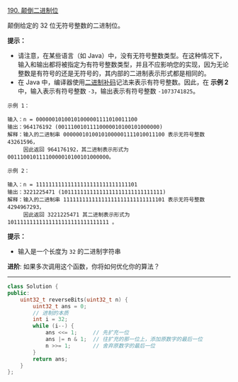 [190. 颠倒二进制位](https://leetcode-cn.com/problems/reverse-bits/)

颠倒给定的 32 位无符号整数的二进制位。

**提示：**

- 请注意，在某些语言（如 Java）中，没有无符号整数类型。在这种情况下，输入和输出都将被指定为有符号整数类型，并且不应影响您的实现，因为无论整数是有符号的还是无符号的，其内部的二进制表示形式都是相同的。
- 在 Java 中，编译器使用[二进制补码](https://baike.baidu.com/item/二进制补码/5295284)记法来表示有符号整数。因此，在 **示例 2** 中，输入表示有符号整数 `-3`，输出表示有符号整数 `-1073741825`。

```
示例 1：

输入：n = 00000010100101000001111010011100
输出：964176192 (00111001011110000010100101000000)
解释：输入的二进制串 00000010100101000001111010011100 表示无符号整数 43261596，
     因此返回 964176192，其二进制表示形式为 00111001011110000010100101000000。

示例 2：

输入：n = 11111111111111111111111111111101
输出：3221225471 (10111111111111111111111111111111)
解释：输入的二进制串 11111111111111111111111111111101 表示无符号整数 4294967293，
     因此返回 3221225471 其二进制表示形式为 10111111111111111111111111111111 。

```

**提示：**

- 输入是一个长度为 `32` 的二进制字符串

 

**进阶**: 如果多次调用这个函数，你将如何优化你的算法？



---

```cpp
class Solution {
public:
    uint32_t reverseBits(uint32_t n) {
        uint32_t ans = 0;
        // 进制的本质
        int i = 32;
        while (i--) {
            ans <<= 1;     // 先扩充一位
            ans |= n & 1;  // 往扩充的那一位上，添加原数字的最后一位
            n >>= 1;       // 舍弃原数字的最后一位
        }
        return ans;
    }
};
```

